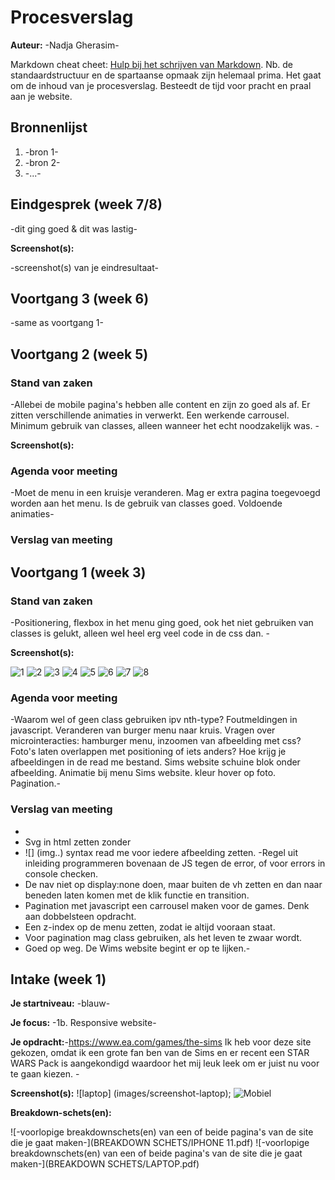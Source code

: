 # Procesverslag
**Auteur:** -Nadja Gherasim-

Markdown cheat cheet: [Hulp bij het schrijven van Markdown](https://github.com/adam-p/markdown-here/wiki/Markdown-Cheatsheet). Nb. de standaardstructuur en de spartaanse opmaak zijn helemaal prima. Het gaat om de inhoud van je procesverslag. Besteedt de tijd voor pracht en praal aan je website.



## Bronnenlijst
1. -bron 1-
2. -bron 2-
3. -...-



## Eindgesprek (week 7/8)

-dit ging goed & dit was lastig-

**Screenshot(s):**

-screenshot(s) van je eindresultaat-



## Voortgang 3 (week 6)

-same as voortgang 1-



## Voortgang 2 (week 5)

### Stand van zaken

-Allebei de mobile pagina's hebben alle content en zijn zo goed als af. Er zitten verschillende animaties in verwerkt. Een werkende carrousel. Minimum gebruik van classes, alleen wanneer het echt noodzakelijk was.  -

**Screenshot(s):**


### Agenda voor meeting

-Moet de menu in een kruisje veranderen. Mag er extra pagina toegevoegd worden aan het menu. Is de gebruik van classes goed. Voldoende animaties-

### Verslag van meeting




## Voortgang 1 (week 3)

### Stand van zaken

-Positionering, flexbox in het menu ging goed, ook het niet gebruiken van classes is gelukt, alleen wel heel erg veel code in de css dan. -

**Screenshot(s):**

![1](images/voortgang1-1)
![2](images/voortgang1-2)
![3](images/voortgang1-3)
![4](images/voortgang1-4)
![5](images/voortgang1-5)
![6](images/voortgang1-6)
![7](images/voortgang1-7)
![8](images/voortgang1-8)

### Agenda voor meeting

-Waarom wel of geen class gebruiken ipv nth-type? Foutmeldingen in javascript. Veranderen van burger menu naar kruis. Vragen over microinteracties: hamburger menu, inzoomen van afbeelding met css? Foto's laten overlappen met positioning of iets anders? Hoe krijg je afbeeldingen in de read me bestand. Sims website schuine blok onder afbeelding. Animatie bij menu Sims website. kleur hover op foto. Pagination.-

### Verslag van meeting

-
- Svg in html zetten zonder <img>
-  ![] (img..) syntax read me voor iedere afbeelding zetten.
-Regel uit inleiding programmeren bovenaan de JS tegen de error, of voor errors in console checken.
-  De nav niet op display:none doen, maar buiten de vh zetten en dan naar beneden laten komen met de klik functie en transition.
-  Pagination met javascript een carrousel maken voor de games. Denk aan dobbelsteen opdracht.
-  Een z-index op de menu zetten, zodat ie altijd vooraan staat.
-  Voor pagination mag class gebruiken, als het leven te zwaar wordt.
-  Goed op weg. De Wims website begint er op te lijken.-



## Intake (week 1)

**Je startniveau:** -blauw-

**Je focus:** -1b. Responsive website-

**Je opdracht:**-https://www.ea.com/games/the-sims
Ik heb voor deze site gekozen, omdat ik een grote fan ben van de Sims en er recent een STAR WARS Pack is aangekondigd waardoor het mij leuk leek om er juist nu voor te gaan kiezen. -

**Screenshot(s):** ![laptop] (images/screenshot-laptop); 
![Mobiel]( images/screenshot-iphone11)



**Breakdown-schets(en):**

![-voorlopige breakdownschets(en) van een of beide pagina's van de site die je gaat maken-](BREAKDOWN SCHETS/IPHONE 11.pdf)
![-voorlopige breakdownschets(en) van een of beide pagina's van de site die je gaat maken-](BREAKDOWN SCHETS/LAPTOP.pdf)
